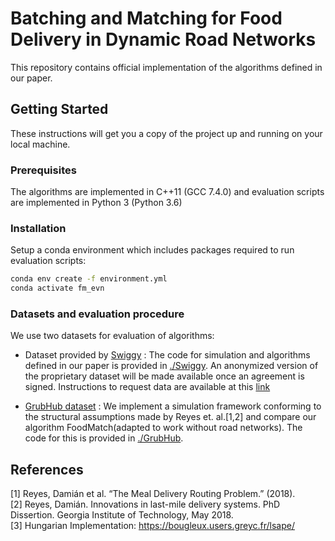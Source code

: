 # Batching and Matching for Food Delivery in Dynamic Road Networks

This repository contains official implementation of the algorithms defined in our paper.

## Getting Started

These instructions will get you a copy of the project up and running on your local machine.

### Prerequisites

The algorithms are implemented in C++11 (GCC 7.4.0) and evaluation scripts are implemented in Python 3 (Python 3.6)

### Installation

Setup a conda environment which includes packages required to run evaluation scripts:

```bash
conda env create -f environment.yml
conda activate fm_evn
```

### Datasets and evaluation procedure
We use two datasets for evaluation of algorithms:
- Dataset provided by [Swiggy](https://www.swiggy.com/) : The code for simulation and algorithms defined in our paper is provided in [./Swiggy](Swiggy). An anonymized version of the proprietary dataset will be made available once an agreement is signed. Instructions to request data are available at this [link](https://www.cse.iitd.ac.in/~sayan/files/foodmatch.txt)

- [GrubHub dataset](https://github.com/grubhub/mdrplib) : We implement a simulation framework conforming to the structural assumptions made by Reyes et. al.\[1,2\] and compare our algorithm FoodMatch(adapted to work without road networks). The code for this is provided in [./GrubHub](GrubHub).

## References
[1] Reyes, Damián et al. “The Meal Delivery Routing Problem.” (2018). <br>
[2] Reyes, Damián. Innovations in last-mile delivery systems. PhD Dissertion. Georgia Institute of Technology, May 2018. <br>
[3] Hungarian Implementation: https://bougleux.users.greyc.fr/lsape/
